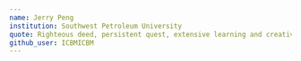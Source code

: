 ```yaml
---
name: Jerry Peng
institution: Southwest Petroleum University
quote: Righteous deed, persistent quest, extensive learning and creative mind
github_user: ICBMICBM
---
```

